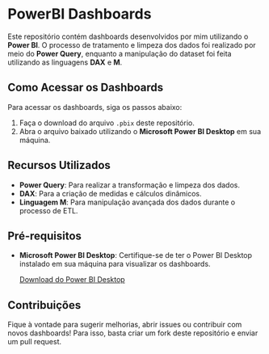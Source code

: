 # PowerBI Dashboards

Este repositório contém dashboards desenvolvidos por mim utilizando o **Power BI**. O processo de tratamento e limpeza dos dados foi realizado por meio do **Power Query**, enquanto a manipulação do dataset foi feita utilizando as linguagens **DAX** e **M**.

## Como Acessar os Dashboards

Para acessar os dashboards, siga os passos abaixo:

1. Faça o download do arquivo `.pbix` deste repositório.
2. Abra o arquivo baixado utilizando o **Microsoft Power BI Desktop** em sua máquina.

## Recursos Utilizados

- **Power Query**: Para realizar a transformação e limpeza dos dados.
- **DAX**: Para a criação de medidas e cálculos dinâmicos.
- **Linguagem M**: Para manipulação avançada dos dados durante o processo de ETL.

## Pré-requisitos

- **Microsoft Power BI Desktop**: Certifique-se de ter o Power BI Desktop instalado em sua máquina para visualizar os dashboards.

  [Download do Power BI Desktop](https://powerbi.microsoft.com/desktop/)

## Contribuições

Fique à vontade para sugerir melhorias, abrir issues ou contribuir com novos dashboards! Para isso, basta criar um fork deste repositório e enviar um pull request.
